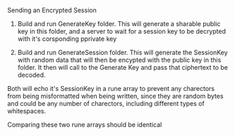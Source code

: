 Sending an Encrypted Session

1. Build and run GenerateKey folder. This will generate a sharable public key in this folder, and a server to wait for a session key to be decrypted with it's corsponding pprivate key

2. Build and run GenerateSession folder. This will generate the SessionKey with random data that will then be encypted with the public key in this folder. It then will call to the Generate Key and pass that ciphertext to be decoded. 


Both will echo it's SessionKey in a rune array to prevent any charectors from being misformatted when being written, since they are random bytes and could be any number of charectors, including different types of whitespaces.

Comparing these two rune arrays should be identical

